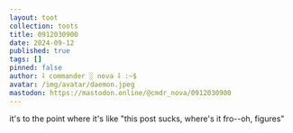 ```yaml
---
layout: toot
collection: toots
title: 0912030900
date: 2024-09-12
published: true
tags: []
pinned: false
author: ⸸ commander ░ nova ⸸ :~$
avatar: /img/avatar/daemon.jpeg
mastodon: https://mastodon.online/@cmdr_nova/0912030900
---
```


it's to the point where it's like "this post sucks, where's it fro--oh, figures"
